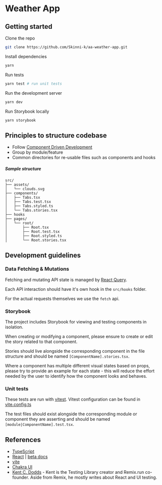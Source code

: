 # Weather App

## Getting started

Clone the repo

```bash
git clone https://github.com/Skinni-k/aa-weather-app.git
```

Install dependencies

```bash
yarn
```

Run tests

```bash
yarn test # run unit tests
```

Run the development server

```bash
yarn dev
```

Run Storybook locally

```bash
yarn storybook
```

## Principles to structure codebase

- Follow [Component Driven Development](https://www.componentdriven.org/)
- Group by module/feature
- Common directories for re-usable files such as components and hooks

##### Sample structure

```
src/
├── assets/
│   └── clouds.svg
├── components/
│   ├── Tabs.tsx
│   ├── Tabs.test.tsx
│   ├── Tabs.styled.ts
│   └── Tabs.stories.tsx
├── hooks
├── pages/
│   └── root/
│       ├── Root.tsx
│       ├── Root.test.tsx
│       ├── Root.styled.ts
│       └── Root.stories.tsx

```

## Development guidelines

### Data Fetching & Mutations

Fetching and mutating API state is managed by [React Query](https://tanstack.com/query).

Each API interaction should have it's own hook in the `src/hooks` folder.

For the actual requests themselves we use the `fetch` api.

### Storybook

The project includes Storybook for viewing and testing components in isolation.

When creating or modifying a component, please ensure to create or edit the story related to that component.

Stories should live alongside the corresponding component in the file structure and should be named `[ComponentName].stories.tsx`.

Where a component has multiple different visual states based on props, please try to provide an example for each state - this will reduce the effort needed by the user to identify how the component looks and behaves.

### Unit tests

These tests are run with [vitest](https://vitest.dev/). Vitest configuration can be found in [vite.config.ts](./vite.config.ts)

The test files should exist alongside the corresponding module or component they are asserting and should be named `[module|ComponentName].test.tsx`.

## References

- [TypeScript](https://www.typescriptlang.org/docs/handbook/intro.html)
- [React](https://reactjs.org/docs/getting-started.html) | [beta docs](https://beta.reactjs.org/)
- [vite](https://vitejs.dev)
- [Chakra UI](https://chakra-ui.com/)
- [Kent C. Dodds](https://kentcdodds.com/blog) - Kent is the Testing Library creator and Remix.run co-founder. Aside from Remix, he mostly writes about React and UI testing.
